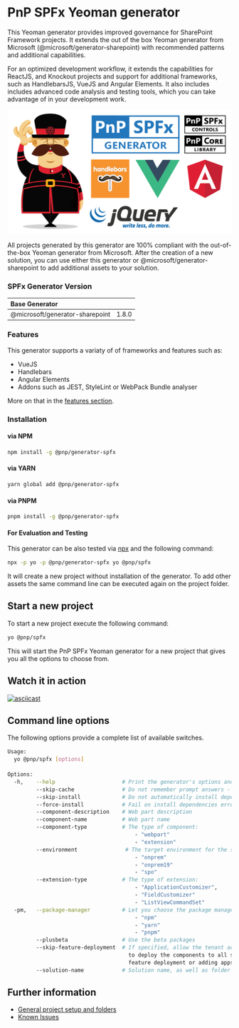 # PnP SPFx Yeoman generator
This Yeoman generator provides improved governance for SharePoint Framework projects. It extends the out of the box Yeoman generator from Microsoft (@microsoft/generator-sharepoint) with recommended patterns and additional capabilities.

For an optimized development workflow, it extends the capabilities for ReactJS, and Knockout projects and support for additional frameworks, such as HandlebarsJS, VueJS and Angular Elements. It also includes includes advanced code analysis and testing tools, which you can take advantage of in your development work.

![PnP SPFx Generator][logo]

All projects generated by this generator are 100% compliant with the out-of-the-box Yeoman generator from Microsoft. After the creation of a new solution, you can use either this generator or @microsoft/generator-sharepoint to add additional assets to your solution.

### SPFx Generator Version

| Base Generator | |
|:--|:--|
| @microsoft/generator-sharepoint | 1.8.0 |

### Features

This generator supports a variaty of of frameworks and features such as:

* VueJS
* Handlebars
* Angular Elements
* Addons such as JEST, StyleLint or WebPack Bundle analyser

More on that in the [features section](/generator-spfx/features/).


### Installation

#### via NPM

```sh
npm install -g @pnp/generator-spfx
```

#### via YARN

```sh
yarn global add @pnp/generator-spfx
```

#### via PNPM

```sh
pnpm install -g @pnp/generator-spfx
```

#### For Evaluation and Testing

This generator can be also tested via [npx](https://medium.com/@maybekatz/introducing-npx-an-npm-package-runner-55f7d4bd282b) and the following command:

```sh
npx -p yo -p @pnp/generator-spfx yo @pnp/spfx
```

It will create a new project without installation of the generator. To add other assets the same command line can be executed again on the project folder.

## Start a new project

To start a new project execute the following command:

```sh
yo @pnp/spfx
```

This will start the PnP SPFx Yeoman generator for a new project that gives you all the options to choose from.

## Watch it in action

[![asciicast](https://asciinema.org/a/196170.png)](https://asciinema.org/a/196170)

## Command line options

The following options provide a complete list of available switches.

```bash
Usage:
  yo @pnp/spfx [options]

Options:
  -h,    --help                     # Print the generator's options and usage
         --skip-cache               # Do not remember prompt answers - Default: false
         --skip-install             # Do not automatically install dependencies - Default: false
         --force-install            # Fail on install dependencies error - Default: false
         --component-description    # Web part description
         --component-name           # Web part name
         --component-type           # The type of component:
                                        - "webpart"
                                        - "extension"
         --environment               # The target environment for the solution:
                                        - "onprem"
                                        - "onprem19"
                                        - "spo"
         --extension-type           # The type of extension:
                                        - "ApplicationCustomizer",
                                        - "FieldCustomizer"
                                        - "ListViewCommandSet"
  -pm,   --package-manager          # Let you choose the package manager:
                                        - "npm"
                                        - "yarn"
                                        - "pnpm"
         --plusbeta                 # Use the beta packages
         --skip-feature-deployment  # If specified, allow the tenant admin the choice of being able
                                      to deploy the components to all sites immediately without running any
                                      feature deployment or adding apps in sites
         --solution-name            # Solution name, as well as folder name
```


## Further information

* [General project setup and folders](./compose/index.md)
* [Known Issues](./known-issues.md)


[logo]: ./assets/pnpspfx-title.png

